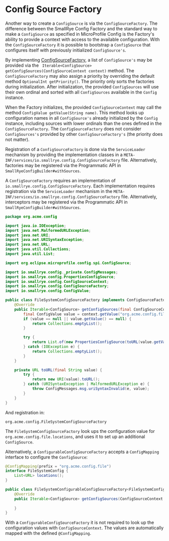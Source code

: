 # Config Source Factory

Another way to create a `ConfigSource` is via the `ConfigSourceFactory`. The difference between the SmallRye Config 
Factory and the standard way to make a `ConfigSource` as specified in MicroProfile Config is the Factory's ability to 
provide a context with access to the available configuration. With the `ConfigSourceFactory` it is possible to 
bootstrap a `ConfigSource` that configures itself with previously initialized `ConfigSource's`.

By implementing 
[ConfigSourceFactory](https://github.com/smallrye/smallrye-config/blob/main/implementation/src/main/java/io/smallrye/config/ConfigSourceFactory.java), 
a list of `ConfigSource's` may be provided via the `
Iterable<ConfigSource> getConfigSources(ConfigSourceContext context)` method. The `ConfigSourceFactory` may also 
assign a priority by overriding the default method `OptionalInt getPriority()`. The priority only sorts the factories 
during initialization. After initialization, the provided `ConfigSources` will use their own ordinal and sorted with 
all `ConfigSources` available in the `Config` instance.

When the Factory initializes, the provided `ConfigSourceContext` may call the method 
`ConfigValue getValue(String name)`. This method looks up configuration names in all `ConfigSource's` already 
initialized by the `Config` instance, including sources with lower ordinals than the ones defined in the 
`ConfigSourceFactory`. The `ConfigSourceFactory` does not consider `ConfigSources's` provided by other 
`ConfigSourceFactory's` (the priority does not matter).

Registration of a `ConfigSourceFactory` is done via the `ServiceLoader` mechanism by providing the
implementation classes in a `META-INF/services/io.smallrye.config.ConfigSourceFactory` file. Alternatively, factories
may be registered via the Programmatic API in `SmallRyeConfigBuilder#withSources`.

A `ConfigSourceFactory` requires an implementation of `io.smallrye.config.ConfigSourceFactory`. Each implementation 
requires registration via the `ServiceLoader` mechanism in the 
`META-INF/services/io.smallrye.config.ConfigSourceFactory` file. Alternatively, interceptors may be registered via the 
Programmatic API in `SmallRyeConfigBuilder#withSources`.

```java
package org.acme.config

import java.io.IOException;
import java.net.MalformedURLException;
import java.net.URI;
import java.net.URISyntaxException;
import java.net.URL;
import java.util.Collections;
import java.util.List;

import org.eclipse.microprofile.config.spi.ConfigSource;

import io.smallrye.config._private.ConfigMessages;
import io.smallrye.config.PropertiesConfigSource;
import io.smallrye.config.ConfigSourceContext;
import io.smallrye.config.ConfigSourceFactory;
import io.smallrye.config.ConfigValue;

public class FileSystemConfigSourceFactory implements ConfigSourceFactory {
    @Override
    public Iterable<ConfigSource> getConfigSources(final ConfigSourceContext context) {
        final ConfigValue value = context.getValue("org.acme.config.file.locations");
        if (value == null || value.getValue() == null) {
            return Collections.emptyList();
        }

        try {
            return List.of(new PropertiesConfigSource(toURL(value.getValue()), 250));
        } catch (IOException e) {
            return Collections.emptyList();
        }
    }

    private URL toURL(final String value) {
        try {
            return new URI(value).toURL();
        } catch (URISyntaxException | MalformedURLException e) {
            throw ConfigMessages.msg.uriSyntaxInvalid(e, value);
        }
    }
}
```

And registration in:

```properties title="META-INF/services/io.smallrye.config.ConfigSourceFactory"
org.acme.config.FileSystemConfigSourceFactory
```

The `FileSystemConfigSourceFactory` look ups the configuration value for `org.acme.config.file.locations`, and uses it 
to set up an additional `ConfigSource`.

Alternatively, a `ConfigurableConfigSourceFactory` accepts a `ConfigMapping` interface to configure the `ConfigSource`:

```java
@ConfigMapping(prefix = "org.acme.config.file")
interface FileSystemConfig {
    List<URL> locations();   
}
```

```java
public class FileSystemConfigurableConfigSourceFactory<FileSystemConfig> implements ConfigurableConfigSourceFactory {
    @Override
    public Iterable<ConfigSource> getConfigSources(ConfigSourceContext context, FileSystemConfig config) {
        
    }
}
```

With a `ConfigurableConfigSourceFactory` it is not required to look up the configuration values with 
`ConfigSourceContext`. The values are automatically mapped with the defined `@ConfigMapping`.
